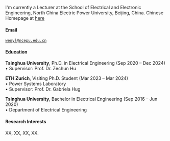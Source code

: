 <!-- [![wenyl16](https://img.shields.io/badge/wenyl16-github-blue?logo=github)](https://github.com/wenyl16) -->

I'm currently a Lecturer at the School of Electrical and Electronic Engineering, North China Electric Power University, Beijing, China.
Chinese Homepage at [here](https://electric.ncepu.edu.cn/szdw/xyjj6/spdxtyjs/7bcaeebbb7e543ffa9e836045df185e0.htm)
#### Email  
<code>wenyl@ncepu.edu.cn</code> 

#### Education  
​**Tsinghua University**, Ph.D. in Electrical Engineering (Sep 2020 – Dec 2024)  
• Supervisor: Prof. Dr. Zechun Hu  

​**ETH Zurich**, Visiting Ph.D. Student (Mar 2023 – Mar 2024)  
• Power Systems Laboratory  
• Supervisor: Prof. Dr. Gabriela Hug  

​**Tsinghua University**, Bachelor in Electrical Engineering (Sep 2016 – Jun 2020)  
• Department of Electrical Engineering  

#### Research Interests  
XX, XX, XX, XX.